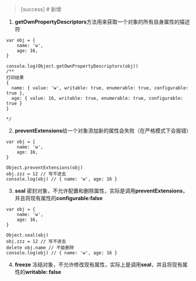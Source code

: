 >[success] # 新增
1. **getOwnPropertyDescriptors**方法用来获取一个对象的所有自身属性的描述符
~~~
var obj = {
	name: 'w',
	age: 16,
}

console.log(Object.getOwnPropertyDescriptors(obj))
/**
打印结果
{
  name: { value: 'w', writable: true, enumerable: true, configurable: true },
  age: { value: 16, writable: true, enumerable: true, configurable: true }
}

*/
~~~
2. **preventExtensions**给一个对象添加新的属性会失败（在严格模式下会报错）
~~~
var obj = {
	name: 'w',
	age: 16,
}

Object.preventExtensions(obj)
obj.zzz = 12 // 写不进去
console.log(obj) // { name: 'w', age: 16 }

~~~
3. **seal** 密封对象，不允许配置和删除属性，实际是调用**preventExtensions**，并且将现有属性的**configurable:false**
~~~
var obj = {
	name: 'w',
	age: 16,
}

Object.seal(obj)
obj.zzz = 12 // 写不进去
delete obj.name // 不能删除
console.log(obj) // { name: 'w', age: 16 }

~~~
4. **freeze** 冻结对象，不允许修改现有属性，实际上是调用**seal**，并且将现有属性的**writable: false**